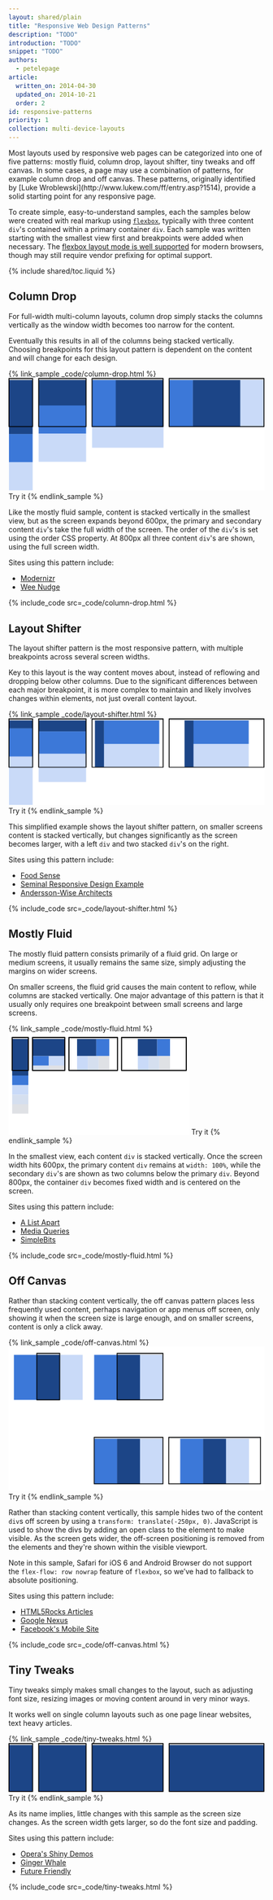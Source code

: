 ```yaml
---
layout: shared/plain
title: "Responsive Web Design Patterns"
description: "TODO"
introduction: "TODO"
snippet: "TODO"
authors:
  - petelepage
article:
  written_on: 2014-04-30
  updated_on: 2014-10-21
  order: 2
id: responsive-patterns
priority: 1
collection: multi-device-layouts
---
```


<p class="intro">
  Most layouts used by responsive web pages can be categorized into one of five
  patterns: mostly fluid, column drop, layout shifter, tiny tweaks and off 
  canvas. In some cases, a page may use a combination of patterns, for example 
  column drop and off canvas.  These patterns, originally identified by [Luke
  Wroblewski](http://www.lukew.com/ff/entry.asp?1514), provide a solid starting
  point for any responsive page.
</p>

To create simple, easy-to-understand samples, each the samples
below were created with real markup using
[`flexbox`](https://developer.mozilla.org/en-US/docs/Web/Guide/CSS/Flexible_boxes),
typically with three content `div`'s contained within a primary container `div`.
 Each sample was written starting with the smallest view first and breakpoints
were added when necessary.  The [flexbox layout mode is well
supported](http://caniuse.com/#search=flexbox) for modern browsers, though may
still require vendor prefixing for optimal support.

{% include shared/toc.liquid %}

## Column Drop

For full-width multi-column layouts, column drop simply stacks the columns 
vertically as the window width becomes too narrow for the content. 

Eventually this results in all of the columns being stacked vertically.  Choosing
breakpoints for this layout pattern is dependent on the content and will change
for each design.

{% link_sample _code/column-drop.html %}
  <img src="imgs/column-drop.svg">
  Try it
{% endlink_sample %}


Like the mostly fluid sample, content is stacked vertically in the smallest
view, but as the screen expands beyond 600px, the primary and secondary content
`div`'s take the full width of the screen.  The order of the `div`'s is set using
the order CSS property.  At 800px all three content `div`'s are shown, using the
full screen width.

Sites using this pattern include:

 * [Modernizr](http://modernizr.com/)
 * [Wee Nudge](http://weenudge.com/)

{% include_code src=_code/column-drop.html %}

## Layout Shifter

The layout shifter pattern is the most responsive pattern, with 
multiple breakpoints across several screen widths.

Key to this layout is the way content moves about, instead of reflowing and
dropping below other columns.  Due to the significant differences between each
major breakpoint, it is more complex to maintain and likely involves changes
within elements, not just overall content layout.

{% link_sample _code/layout-shifter.html %}
  <img src="imgs/layout-shifter.svg">
  Try it
{% endlink_sample %}

This simplified example shows the layout shifter pattern, on smaller screens
content is stacked vertically, but changes significantly as the screen becomes
larger, with a left `div` and two stacked `div`'s on the right.

Sites using this pattern include:

 * [Food Sense](http://foodsense.is/)
 * [Seminal Responsive Design
  Example](http://alistapart.com/d/responsive-web-design/ex/ex-site-FINAL.html)
 * [Andersson-Wise Architects](http://www.anderssonwise.com/)

{% include_code src=_code/layout-shifter.html %}

## Mostly Fluid

The mostly fluid pattern consists primarily of a fluid grid.  On large or medium
screens, it usually remains the same size, simply adjusting the margins on wider
screens.

On smaller screens, the fluid grid causes the main content to reflow,
while columns are stacked vertically.  One major advantage of this pattern is
that it usually only requires one breakpoint between small screens and large
screens.

{% link_sample _code/mostly-fluid.html %}
  <img src="imgs/mostly-fluid.svg">
  Try it
{% endlink_sample %}

In the smallest view, each content `div` is stacked vertically.  Once the screen
width hits 600px, the primary content `div` remains at `width: 100%`, while the
secondary `div`'s are shown as two columns below the primary `div`.  Beyond
800px, the container `div` becomes fixed width and is centered on the screen.

Sites using this pattern include:

 * [A List Apart](http://mediaqueri.es/ala/)
 * [Media Queries](http://mediaqueri.es/)
 * [SimpleBits](http://simplebits.com/)


{% include_code src=_code/mostly-fluid.html %}

## Off Canvas

Rather than stacking content vertically, the off canvas pattern places less
frequently used content, perhaps navigation or app menus off screen, only
showing it when the screen size is large enough, and on smaller screens, content
is only a click away.

{% link_sample _code/off-canvas.html %}
  <img src="imgs/off-canvas.svg">
  Try it
{% endlink_sample %}

Rather than stacking content vertically, this sample hides two of the content
`div`s off screen by using a `transform: translate(-250px, 0)`.  JavaScript is used
to show the divs by adding an open class to the element to make visible.  As the
screen gets wider, the off-screen positioning is removed from the elements and
they're shown within the visible viewport.

Note in this sample, Safari for iOS 6 and Android Browser do not support the
`flex-flow: row nowrap` feature of `flexbox`, so we’ve had to fallback to
absolute positioning.

Sites using this pattern include:

 * [HTML5Rocks
  Articles](http://www.html5rocks.com/en/tutorials/developertools/async-call-stack/)
 * [Google Nexus](http://www.google.com/nexus/)
 * [Facebook's Mobile Site](https://m.facebook.com/)

{% include_code src=_code/off-canvas.html %}

## Tiny Tweaks

Tiny tweaks simply makes small changes to the layout, such as adjusting font
size, resizing images or moving content around in very minor ways.

It works well on single column layouts such as one page linear websites, text
heavy articles.

{% link_sample _code/tiny-tweaks.html %}
  <img src="imgs/tiny-tweaks.svg">
  Try it
{% endlink_sample %}

As its name implies, little changes with this sample as the screen size changes.
As the screen width gets larger, so do the font size and padding.

Sites using this pattern include:

 * [Opera's Shiny Demos](http://shinydemos.com/)
 * [Ginger Whale](http://gingerwhale.com/)
 * [Future Friendly](http://futurefriendlyweb.com/)

{% include_code src=_code/tiny-tweaks.html  %}

